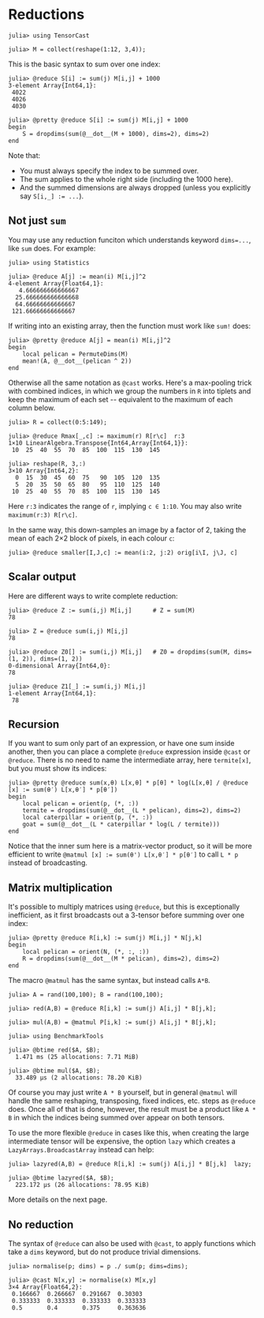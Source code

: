 # Reductions

```jldoctest mylabel
julia> using TensorCast

julia> M = collect(reshape(1:12, 3,4));
```

This is the basic syntax to sum over one index:

```jldoctest mylabel; filter = r"begin\n.*\nend"
julia> @reduce S[i] := sum(j) M[i,j] + 1000
3-element Array{Int64,1}:
 4022
 4026
 4030

julia> @pretty @reduce S[i] := sum(j) M[i,j] + 1000
begin
    S = dropdims(sum(@__dot__(M + 1000), dims=2), dims=2)
end
```

Note that:
* You must always specify the index to be summed over. 
* The sum applies to the whole right side (including the 1000 here). 
* And the summed dimensions are always dropped (unless you explicitly say `S[i,_] := ...`).

## Not just `sum`

You may use any reduction funciton which understands keyword `dims=...`, like `sum` does. 
For example:

```jldoctest mylabel
julia> using Statistics

julia> @reduce A[j] := mean(i) M[i,j]^2
4-element Array{Float64,1}:
   4.666666666666667
  25.666666666666668
  64.66666666666667
 121.66666666666667
```

If writing into an existing array, then the function must work like `sum!` does:

```julia-repl
julia> @pretty @reduce A[j] = mean(i) M[i,j]^2
begin
    local pelican = PermuteDims(M)
    mean!(A, @__dot__(pelican ^ 2))
end
```

Otherwise all the same notation as `@cast` works. 
Here's a max-pooling trick with combined indices, in which we group the numbers in `R` into tiplets
and keep the maximum of each set -- equivalent to the maximum of each column below.  

```jldoctest mylabel
julia> R = collect(0:5:149);

julia> @reduce Rmax[_,c] := maximum(r) R[r\c]  r:3
1×10 LinearAlgebra.Transpose{Int64,Array{Int64,1}}:
 10  25  40  55  70  85  100  115  130  145

julia> reshape(R, 3,:)
3×10 Array{Int64,2}:
  0  15  30  45  60  75   90  105  120  135
  5  20  35  50  65  80   95  110  125  140
 10  25  40  55  70  85  100  115  130  145
```

Here `r:3` indicates the range of `r`, implying `c ∈ 1:10`. 
You may also write `maximum(r:3) R[r\c]`. 

In the same way, this down-samples an image by a factor of 2, 
taking the mean of each 2×2 block of pixels, in each colour `c`:

```julia-repl
julia> @reduce smaller[I,J,c] := mean(i:2, j:2) orig[i\I, j\J, c]
```

## Scalar output

Here are different ways to write complete reduction:

```jldoctest mylabel
julia> @reduce Z := sum(i,j) M[i,j]      # Z = sum(M)
78

julia> Z = @reduce sum(i,j) M[i,j]
78

julia> @reduce Z0[] := sum(i,j) M[i,j]   # Z0 = dropdims(sum(M, dims=(1, 2)), dims=(1, 2))
0-dimensional Array{Int64,0}:
78

julia> @reduce Z1[_] := sum(i,j) M[i,j]
1-element Array{Int64,1}:
 78
```

## Recursion

If you want to sum only part of an expression, or have one sum inside another, 
then you can place a complete `@reduce` expression inside `@cast` or `@reduce`.
There is no need to name the intermediate array, here `termite[x]`, but you must show its indices:

```julia-repl
julia> @pretty @reduce sum(x,θ) L[x,θ] * p[θ] * log(L[x,θ] / @reduce [x] := sum(θ′) L[x,θ′] * p[θ′])
begin
    local pelican = orient(p, (*, :))
    termite = dropdims(sum(@__dot__(L * pelican), dims=2), dims=2)
    local caterpillar = orient(p, (*, :))
    goat = sum(@__dot__(L * caterpillar * log(L / termite)))
end
```

Notice that the inner sum here is a matrix-vector product, so it will be more efficient to 
write `@matmul [x] := sum(θ') L[x,θ′] * p[θ′]` to call `L * p` instead of broadcasting. 

## Matrix multiplication

It's possible to multiply matrices using `@reduce`, 
but this is exceptionally inefficient, as it first broadcasts out a 3-tensor 
before summing over one index:

```julia-repl
julia> @pretty @reduce R[i,k] := sum(j) M[i,j] * N[j,k]
begin
    local pelican = orient(N, (*, :, :))
    R = dropdims(sum(@__dot__(M * pelican), dims=2), dims=2)
end
```

The macro `@matmul` has the same syntax, but instead calls `A*B`. 

```jldoctest mylabel; filter = r"[0-9\.]+ .s \(.*\)"
julia> A = rand(100,100); B = rand(100,100);

julia> red(A,B) = @reduce R[i,k] := sum(j) A[i,j] * B[j,k];

julia> mul(A,B) = @matmul P[i,k] := sum(j) A[i,j] * B[j,k];

julia> using BenchmarkTools

julia> @btime red($A, $B);
  1.471 ms (25 allocations: 7.71 MiB)

julia> @btime mul($A, $B);
  33.489 μs (2 allocations: 78.20 KiB)
```

Of course you may just write `A * B` yourself, but in general `@matmul` will handle the same 
reshaping, transposing, fixed indices, etc. steps as `@reduce` does. 
Once all of that is done, however, the result must be a product like `A * B` in which the indices
being summed over appear on both tensors. 
<!-- If there are more than two factors,
then multiplication proceeds from the left, `(A * B) * C`. 
But that has bugs! -->

To use the more flexible `@reduce` in cases like this, 
when creating the large intermediate tensor will be expensive,
the option `lazy` which creates a `LazyArrays.BroadcastArray` instead can help: 

```julia-repl
julia> lazyred(A,B) = @reduce R[i,k] := sum(j) A[i,j] * B[j,k]  lazy;

julia> @btime lazyred($A, $B);
  223.172 μs (26 allocations: 78.95 KiB) 
```

More details on the next page. 

## No reduction

The syntax of `@reduce` can also be used with `@cast`, to apply functions which 
take a `dims` keyword, but do not produce trivial dimensions. 

```jldoctest mylabel
julia> normalise(p; dims) = p ./ sum(p; dims=dims);

julia> @cast N[x,y] := normalise(x) M[x,y]
3×4 Array{Float64,2}:
 0.166667  0.266667  0.291667  0.30303
 0.333333  0.333333  0.333333  0.333333
 0.5       0.4       0.375     0.363636
```
